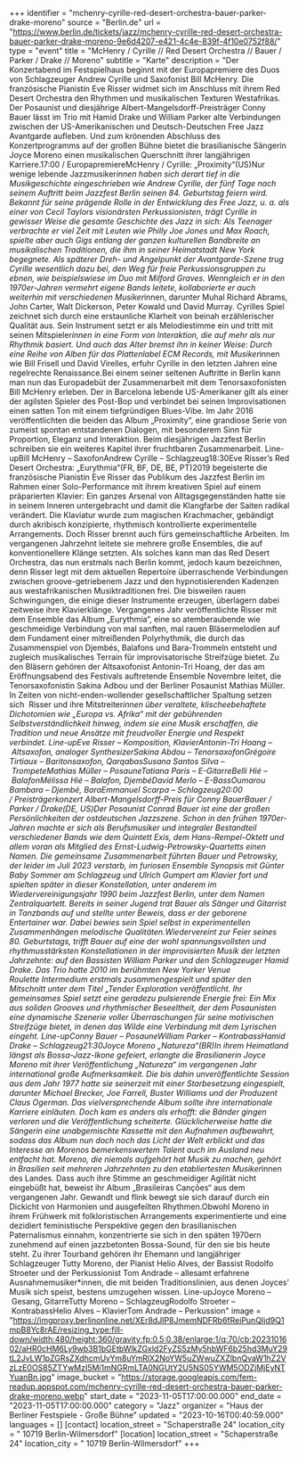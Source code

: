 +++
identifier = "mchenry-cyrille-red-desert-orchestra-bauer-parker-drake-moreno"
source = "Berlin.de"
url = "https://www.berlin.de/tickets/jazz/mchenry-cyrille-red-desert-orchestra-bauer-parker-drake-moreno-9e6d4207-e421-4c4e-839f-4f10e0752f88/"
type = "event"
title = "McHenry / Cyrille // Red Desert Orchestra // Bauer / Parker / Drake // Moreno"
subtitle = "Karte"
description = "Der Konzertabend im Festspielhaus beginnt mit der Europapremiere des Duos von Schlagzeuger Andrew Cyrille und Saxofonist Bill McHenry. Die französische Pianistin Eve Risser widmet sich im Anschluss mit ihrem Red Desert Orchestra den Rhythmen und musikalischen Texturen Westafrikas. Der Posaunist und diesjährige Albert-Mangelsdorff-Preisträger Conny Bauer lässt im Trio mit Hamid Drake und William Parker alte Verbindungen zwischen der US-Amerikanischen und Deutsch-Deutschen Free Jazz Avantgarde aufleben. Und zum krönenden Abschluss des Konzertprogramms auf der großen Bühne bietet die brasilianische Sängerin Joyce Moreno einen musikalischen Querschnitt ihrer langjährigen Karriere.17:00 / EuropapremiereMcHenry / Cyrille: „Proximity“(US)Nur wenige lebende Jazzmusiker*innen haben sich derart tief in die Musikgeschichte eingeschrieben wie Andrew Cyrille, der fünf Tage nach seinem Auftritt beim Jazzfest Berlin seinen 84. Geburtstag feiern wird. Bekannt für seine prägende Rolle in der Entwicklung des Free Jazz, u. a. als einer von Cecil Taylors visionärsten Perkussionisten, trägt Cyrille in gewisser Weise die gesamte Geschichte des Jazz in sich: Als Teenager verbrachte er viel Zeit mit Leuten wie Philly Joe Jones und Max Roach, spielte aber auch Gigs entlang der ganzen kulturellen Bandbreite an musikalischen Traditionen, die ihm in seiner Heimatstadt New York begegnete. Als späterer Dreh- und Angelpunkt der Avantgarde-Szene trug Cyrille wesentlich dazu bei, den Weg für freie Perkussionsgruppen zu ebnen, wie beispielswiese im Duo mit Milford Graves. Wenngleich er in den 1970er-Jahren vermehrt eigene Bands leitete, kollaborierte er auch weiterhin mit verschiedenen Musiker*innen, darunter Muhal Richard Abrams, John Carter, Walt Dickerson, Peter Kowald und David Murray. Cyrilles Spiel zeichnet sich durch eine erstaunliche Klarheit von beinah erzählerischer Qualität aus. Sein Instrument setzt er als Melodiestimme ein und tritt mit seinen Mitspieler*innen in eine Form von Interaktion, die auf mehr als nur Rhythmik basiert. Und auch das Alter bremst ihn in keiner Weise: Durch eine Reihe von Alben für das Plattenlabel ECM Records, mit Musiker*innen wie Bill Frisell und David Virelles, erfuhr Cyrille in den letzten Jahren eine regelrechte Renaissance.Bei einem seiner seltenen Auftritte in Berlin kann man nun das Europadebüt der Zusammenarbeit mit dem Tenorsaxofonisten Bill McHenry erleben. Der in Barcelona lebende US-Amerikaner gilt als einer der agilsten Spieler des Post-Bop und verbindet bei seinen Improvisationen einen satten Ton mit einem tiefgründigen Blues-Vibe. Im Jahr 2016 veröffentlichten die beiden das Album „Proximity“, eine grandiose Serie von zumeist spontan entstandenen Dialogen, mit besonderem Sinn für Proportion, Eleganz und Interaktion. Beim diesjährigen Jazzfest Berlin schreiben sie ein weiteres Kapitel ihrer fruchtbaren Zusammenarbeit. Line-upBill McHenry – SaxofonAndrew Cyrille – Schlagzeug18:30Eve Risser’s Red Desert Orchestra: „Eurythmia“(FR, BF, DE, BE, PT)2019 begeisterte die französische Pianistin Eve Risser das Publikum des Jazzfest Berlin im Rahmen einer Solo-Performance mit ihrem kreativen Spiel auf einem präparierten Klavier: Ein ganzes Arsenal von Alltagsgegenständen hatte sie in seinem Inneren untergebracht und damit die Klangfarbe der Saiten radikal verändert. Die Klaviatur wurde zum magischen Krachmacher, gebändigt durch akribisch konzipierte, rhythmisch kontrollierte experimentelle Arrangements. Doch Risser brennt auch fürs gemeinschaftliche Arbeiten. Im vergangenen Jahrzehnt leitete sie mehrere große Ensembles, die auf konventionellere Klänge setzten. Als solches kann man das Red Desert Orchestra, das nun erstmals nach Berlin kommt, jedoch kaum bezeichnen, denn Risser legt mit dem aktuellen Repertoire überraschende Verbindungen zwischen groove-getriebenem Jazz und den hypnotisierenden Kadenzen aus westafrikanischen Musiktraditionen frei. Die bisweilen rauen Schwingungen, die einige dieser Instrumente erzeugen, überlagern dabei zeitweise ihre Klavierklänge. Vergangenes Jahr veröffentlichte Risser mit dem Ensemble das Album „Eurythmia“, eine so atemberaubende wie geschmeidige Verbindung von mal sanften, mal rauen Bläsermelodien auf dem Fundament einer mitreißenden Polyrhythmik, die durch das Zusammenspiel von Djembés, Balafons und Bara-Trommeln entsteht und zugleich musikalisches Terrain für improvisatorische Streifzüge bietet. Zu den Bläsern gehören der Altsaxofonist Antonin-Tri Hoang, der das am Eröffnungsabend des Festivals auftretende Ensemble Novembre leitet, die Tenorsaxofonistin Sakina Adbou und der Berliner Posaunist Mathias Müller. In Zeiten von nicht-enden-wollender gesellschaftlicher Spaltung setzen sich  Risser und ihre Mitstreiter*innen über veraltete, klischeebehaftete Dichotomien wie „Europa vs. Afrika“ mit der gebührenden Selbstverständlichkeit hinweg, indem sie eine Musik erschaffen, die Tradition und neue Ansätze mit freudvoller Energie und Respekt verbindet. Line-upEve Risser – Komposition, KlavierAntonin-Tri Hoang – Altsaxofon, analoger SynthesizerSakina Abdou – TenorsaxofonGrégoire Tirtiaux – Baritonsaxofon, QarqabasSusana Santos Silva – TrompeteMathias Müller – PosauneTatiana Paris – E-GitarreBelli Hié – BalafonMélissa Hié – Balafon, DjembéDavid Merlo – E-BassOumarou Bambara – Djembé, BaraEmmanuel Scarpa – Schlagzeug20:00 / Preisträgerkonzert Albert-Mangelsdorff-Preis für Conny BauerBauer / Parker / Drake(DE, US)Der Posaunist Conrad Bauer ist eine der großen Persönlichkeiten der ostdeutschen Jazzszene. Schon in den frühen 1970er-Jahren machte er sich als Berufsmusiker und integraler Bestandteil verschiedener Bands wie dem Quintett Exis, dem Hans-Rempel-Oktett und allem voran als Mitglied des Ernst-Ludwig-Petrowsky-Quartetts einen Namen. Die gemeinsame Zusammenarbeit führten Bauer und Petrowsky, der leider im Juli 2023 verstarb, im furiosen Ensemble Synopsis mit Günter Baby Sommer am Schlagzeug und Ulrich Gumpert am Klavier fort und spielten später in dieser Konstellation, unter anderem im Wiedervereinigungsjahr 1990 beim Jazzfest Berlin, unter dem Namen Zentralquartett. Bereits in seiner Jugend trat Bauer als Sänger und Gitarrist in Tanzbands auf und stellte unter Beweis, dass er der geborene Entertainer war. Dabei bewies sein Spiel selbst in experimentellen Zusammenhängen melodische Qualitäten.Wiedervereint zur Feier seines 80. Geburtstags, trifft Bauer auf eine der wohl spannungsvollsten und rhythmusstärksten Konstellationen in der improvisierten Musik der letzten Jahrzehnte: auf den Bassisten William Parker und den Schlagzeuger Hamid Drake. Das Trio hatte 2010 im berühmten New Yorker Venue Roulette Intermedium erstmals zusammengespielt und später den Mitschnitt unter dem Titel „Tender Exploration veröffentlicht. Ihr gemeinsames Spiel setzt eine geradezu pulsierende Energie frei: Ein Mix aus soliden Grooves und rhythmischer Beseeltheit, der dem Posaunisten eine dynamische Szenerie voller Überraschungen für seine motivischen Streifzüge bietet, in denen das Wilde eine Verbindung mit dem Lyrischen eingeht. Line-upConny Bauer – PosauneWilliam Parker – KontrabassHamid Drake – Schlagzeug21:30Joyce Moreno „Natureza“(BR)In ihrem Heimatland längst als Bossa-Jazz-Ikone gefeiert, erlangte die Brasilianerin Joyce Moreno mit ihrer Veröffentlichung „Natureza“ im vergangenen Jahr international große Aufmerksamkeit. Die bis dahin unveröffentlichte Session aus dem Jahr 1977 hatte sie seinerzeit mit einer Starbesetzung eingespielt, darunter Michael Brecker, Joe Farrell, Buster Williams und der Produzent Claus Ogerman. Das vielversprechende Album sollte ihre internationale Karriere einläuten. Doch kam es anders als erhofft: die Bänder gingen verloren und die Veröffentlichung scheiterte. Glücklicherweise hatte die Sängerin eine unabgemischte Kassette mit den Aufnahmen aufbewahrt, sodass das Album nun doch noch das Licht der Welt erblickt und das Interesse an Morenos bemerkenswertem Talent auch im Ausland neu entfacht hat. Moreno, die niemals aufgehört hat Musik zu machen, gehört in Brasilien seit mehreren Jahrzehnten zu den etabliertesten Musiker*innen des Landes. Dass auch ihre Stimme an geschmeidiger Agilität nicht eingebüßt hat, beweist ihr Album „Brasileiras Canções“ aus dem vergangenen Jahr. Gewandt und flink bewegt sie sich darauf durch ein Dickicht von Harmonien und ausgefeilten Rhythmen.Obwohl Moreno in ihrem Frühwerk mit folkloristischen Arrangements experimentierte und eine dezidiert feministische Perspektive gegen den brasilianischen Paternalismus einnahm, konzentrierte sie sich in den späten 1970ern zunehmend auf einen jazzbetonten Bossa-Sound, für den sie bis heute steht. Zu ihrer Tourband gehören ihr Ehemann und langjähriger Schlagzeuger Tutty Moreno, der Pianist Helio Alves, der Bassist Rodolfo Stroeter und der Perkussionist Tom Andrade – allesamt erfahrene Ausnahmemusiker*innen, die mit beiden Traditionslinien, aus denen Joyces’ Musik sich speist, bestens umzugehen wissen. Line-upJoyce Moreno – Gesang, GitarreTutty Moreno – SchlagzeugRodolfo Stroeter – KontrabassHelio Alves – KlavierTom Andrade – Perkussion"
image = "https://imgproxy.berlinonline.net/XEr8dJIP8JmemNDFRb6fReiPunQIjd9Q1mpB8Yc8rAE/resizing_type:fill-down/width:480/height:360/gravity:fp:0.5:0.38/enlarge:1/q:70/cb:2023101602/aHR0cHM6Ly9wb3B1bGEtbWlkZGxld2FyZS5zMy5hbWF6b25hd3MuY29tL2JvLW1pZGRsZXdhcmUvYm8uYmRlX2NoYW5uZWwuZXZlbnQvaW1hZ2VzLzE0OS85ZTYwMzI5Mi1mNGRmLTA0NGUtY2U5NS05YWM5ODZjMjEyNTYuanBn.jpg"
image_bucket = "https://storage.googleapis.com/fem-readup.appspot.com/mchenry-cyrille-red-desert-orchestra-bauer-parker-drake-moreno.webp"
start_date = "2023-11-05T17:00:00.000"
end_date = "2023-11-05T17:00:00.000"
category = "Jazz"
organizer = "Haus der Berliner Festspiele - Große Bühne"
updated = "2023-10-16T00:40:59.000"
languages = []
[contact]
location_street = "Schaperstraße 24"
location_city = " 10719 Berlin-Wilmersdorf"
[location]
location_street = "Schaperstraße 24"
location_city = " 10719 Berlin-Wilmersdorf"
+++